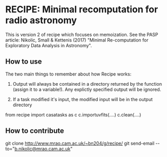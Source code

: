 RECIPE: Minimal recomputation for radio astronomy
=================================================

This is version 2 of recipe which focuses on memoization. See the PASP
article: Nikolic, Small & Kettenis (2017) "Minimal Re-computation for
Exploratory Data Analysis in Astronomy".


How to use
----------

The two main things to remember about how Recipe works:

1. Output will always be contained in a directory returned by the
   function (assign it to a variable!). Any explictly specified output
   will be ignored.

2. If a task modified it's input, the modified input will be in the
   output directory

from recipe import casatasks as c
c.importuvfits(....)
c.clean(....) 

How to contribute
-----------------

git clone http://www.mrao.cam.ac.uk/~bn204/g/recipe/
<work>
git send-email --to="b.nikolic@mrao.cam.ac.uk"


